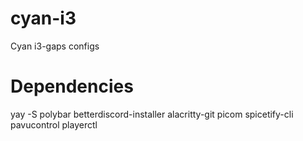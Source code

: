 # cyan-i3

Cyan i3-gaps configs



# Dependencies

yay -S polybar betterdiscord-installer alacritty-git picom spicetify-cli pavucontrol playerctl



